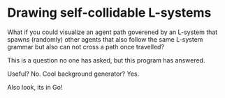 # Drawing self-collidable L-systems
What if you could visualize an agent path goverened by an L-system that spawns (randomly) other agents that also follow the same L-system grammar but also can not cross a path once travelled?  

This is a question no one has asked, but this program has answered.

Useful? No.  Cool background generator? Yes.

Also look, its in Go!